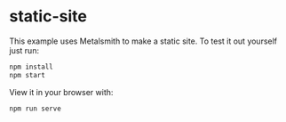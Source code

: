 # static-site

This example uses Metalsmith to make a static site. To test it out yourself just run:

```bash
npm install
npm start
```

View it in your browser with:

```bash
npm run serve
```